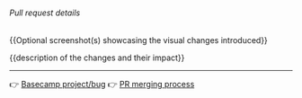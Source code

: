 ###### Pull request details

{{Optional screenshot(s) showcasing the visual changes introduced}}

{{description of the changes and their impact}}

---

👉 [Basecamp project/bug](https://3.basecamp.com/xxxxxxx)
👉 [PR merging process](https://3.basecamp.com/4201305/buckets/11549816/messages/2375326455)
